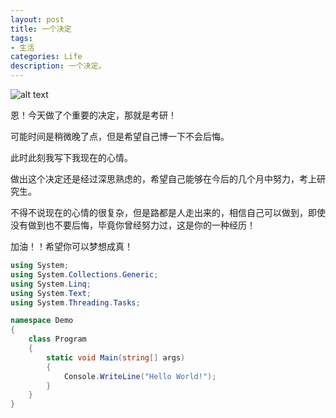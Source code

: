 ```yaml
---
layout: post
title: 一个决定
tags:
- 生活
categories: Life
description: 一个决定。
---
```




![alt text](http://b265.photo.store.qq.com/psb?/440982b8-1f1e-473c-b41d-b630005d5f65/3hwDkwbUAecDg2ShxpoqVZOZw7ICqGL*5eKLK90KWCM!/b/dAkBAAAAAAAA&bo=IAMgAwAAAAARFyA!&rf=viewer_4&t=5)


恩！今天做了个重要的决定，那就是考研！

可能时间是稍微晚了点，但是希望自己博一下不会后悔。

此时此刻我写下我现在的心情。

做出这个决定还是经过深思熟虑的，希望自己能够在今后的几个月中努力，考上研究生。

不得不说现在的心情的很复杂，但是路都是人走出来的，相信自己可以做到，即使没有做到也不要后悔，毕竟你曾经努力过，这是你的一种经历！

加油！！希望你可以梦想成真！


``` C#
using System;
using System.Collections.Generic;
using System.Linq;
using System.Text;
using System.Threading.Tasks;

namespace Demo
{
    class Program
    {
        static void Main(string[] args)
        {
            Console.WriteLine("Hello World!");
        }
    }
}

```
